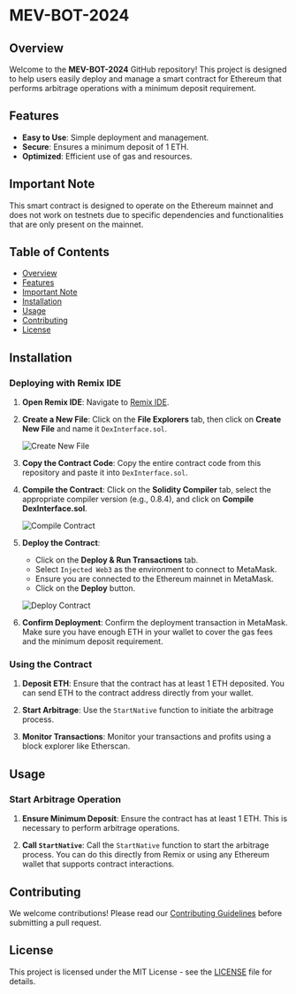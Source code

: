 # MEV-BOT-2024

## Overview
Welcome to the **MEV-BOT-2024** GitHub repository! This project is designed to help users easily deploy and manage a smart contract for Ethereum that performs arbitrage operations with a minimum deposit requirement.

## Features
- **Easy to Use**: Simple deployment and management.
- **Secure**: Ensures a minimum deposit of 1 ETH.
- **Optimized**: Efficient use of gas and resources.

## Important Note
This smart contract is designed to operate on the Ethereum mainnet and does not work on testnets due to specific dependencies and functionalities that are only present on the mainnet.

## Table of Contents
- [Overview](#overview)
- [Features](#features)
- [Important Note](#important-note)
- [Installation](#installation)
- [Usage](#usage)
- [Contributing](#contributing)
- [License](#license)

## Installation

### Deploying with Remix IDE

1. **Open Remix IDE**:
   Navigate to [Remix IDE](https://remix.ethereum.org).

2. **Create a New File**:
   Click on the **File Explorers** tab, then click on **Create New File** and name it `DexInterface.sol`.

   ![Create New File](path/to/your/create-file.png)

3. **Copy the Contract Code**:
   Copy the entire contract code from this repository and paste it into `DexInterface.sol`.

4. **Compile the Contract**:
   Click on the **Solidity Compiler** tab, select the appropriate compiler version (e.g., 0.8.4), and click on **Compile DexInterface.sol**.

   ![Compile Contract](path/to/your/compile.png)

5. **Deploy the Contract**:
   - Click on the **Deploy & Run Transactions** tab.
   - Select `Injected Web3` as the environment to connect to MetaMask.
   - Ensure you are connected to the Ethereum mainnet in MetaMask.
   - Click on the **Deploy** button.

   ![Deploy Contract](path/to/your/deploy.png)

6. **Confirm Deployment**:
   Confirm the deployment transaction in MetaMask. Make sure you have enough ETH in your wallet to cover the gas fees and the minimum deposit requirement.

### Using the Contract

1. **Deposit ETH**:
   Ensure that the contract has at least 1 ETH deposited. You can send ETH to the contract address directly from your wallet.

2. **Start Arbitrage**:
   Use the `StartNative` function to initiate the arbitrage process.

3. **Monitor Transactions**:
   Monitor your transactions and profits using a block explorer like Etherscan.

## Usage

### Start Arbitrage Operation
1. **Ensure Minimum Deposit**:
   Ensure the contract has at least 1 ETH. This is necessary to perform arbitrage operations.

2. **Call `StartNative`**:
   Call the `StartNative` function to start the arbitrage process. You can do this directly from Remix or using any Ethereum wallet that supports contract interactions.

## Contributing

We welcome contributions! Please read our [Contributing Guidelines](CONTRIBUTING.md) before submitting a pull request.

## License

This project is licensed under the MIT License - see the [LICENSE](LICENSE) file for details.


